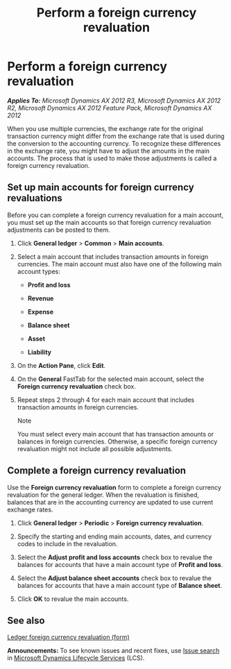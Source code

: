 ﻿---
title: Perform a foreign currency revaluation
TOCTitle: Perform a foreign currency revaluation
ms:assetid: f98eeac2-160b-4bcc-938b-5cbbad1a137a
ms:mtpsurl: https://technet.microsoft.com/en-us/library/Aa499830(v=AX.60)
ms:contentKeyID: 39519383
ms.date: 04/18/2014
mtps_version: v=AX.60
f1_keywords:
- foreign currency revaluation
- currency revaluation
---

# Perform a foreign currency revaluation 


_**Applies To:** Microsoft Dynamics AX 2012 R3, Microsoft Dynamics AX 2012 R2, Microsoft Dynamics AX 2012 Feature Pack, Microsoft Dynamics AX 2012_

When you use multiple currencies, the exchange rate for the original transaction currency might differ from the exchange rate that is used during the conversion to the accounting currency. To recognize these differences in the exchange rate, you might have to adjust the amounts in the main accounts. The process that is used to make those adjustments is called a foreign currency revaluation.

## Set up main accounts for foreign currency revaluations

Before you can complete a foreign currency revaluation for a main account, you must set up the main accounts so that foreign currency revaluation adjustments can be posted to them.

1.  Click **General ledger** \> **Common** \> **Main accounts**.

2.  Select a main account that includes transaction amounts in foreign currencies. The main account must also have one of the following main account types:
    
      - **Profit and loss**
    
      - **Revenue**
    
      - **Expense**
    
      - **Balance sheet**
    
      - **Asset**
    
      - **Liability**

3.  On the **Action Pane**, click **Edit**.

4.  On the **General** FastTab for the selected main account, select the **Foreign currency revaluation** check box.

5.  Repeat steps 2 through 4 for each main account that includes transaction amounts in foreign currencies.
    

    > [!NOTE]
    > <P>You must select every main account that has transaction amounts or balances in foreign currencies. Otherwise, a specific foreign currency revaluation might not include all possible adjustments.</P>



## Complete a foreign currency revaluation

Use the **Foreign currency revaluation** form to complete a foreign currency revaluation for the general ledger. When the revaluation is finished, balances that are in the accounting currency are updated to use current exchange rates.

1.  Click **General ledger** \> **Periodic** \> **Foreign currency revaluation**.

2.  Specify the starting and ending main accounts, dates, and currency codes to include in the revaluation.

3.  Select the **Adjust profit and loss accounts** check box to revalue the balances for accounts that have a main account type of **Profit and loss**.

4.  Select the **Adjust balance sheet accounts** check box to revalue the balances for accounts that have a main account type of **Balance sheet**.

5.  Click **OK** to revalue the main accounts.

## See also

[Ledger foreign currency revaluation (form)](https://technet.microsoft.com/en-us/library/aa573388\(v=ax.60\))

  
**Announcements:** To see known issues and recent fixes, use [Issue search](http://go.microsoft.com/fwlink/?linkid=389258) in [Microsoft Dynamics Lifecycle Services](http://go.microsoft.com/fwlink/?linkid=306505) (LCS).

